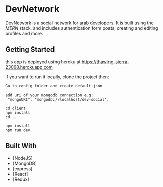 # DevNetwork

DevNetwork is a social network for arab developers.  It is built using the *MERN* stack, and includes authentication form posts, creating and editing profiles and more.

## Getting Started

this app is deployed using heroku at https://thawing-sierra-23068.herokuapp.com  

if you want to run it locally, clone the project then:

```
Go to config folder and create default.json

add uri of your mongodb connection e.g:
 "mongoURI": "mongodb://localhost/dev-social",
```

```
cd client 
npm install
cd ..

npm install
npm run dev
```

## Built With

* [NodeJS]
* [MongoDB]
* [express]
* [React]
* [Redux]


